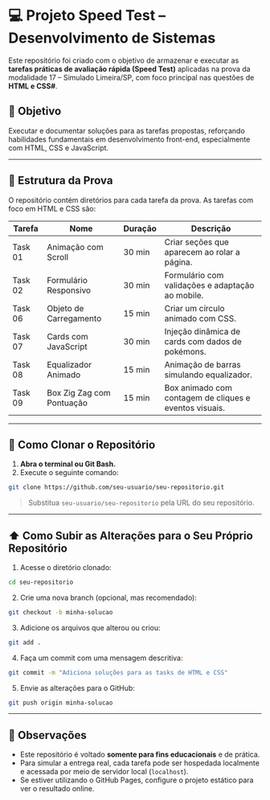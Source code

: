 # 💻 Projeto Speed Test – Desenvolvimento de Sistemas

Este repositório foi criado com o objetivo de armazenar e executar as **tarefas práticas de avaliação rápida (Speed Test)** aplicadas na prova da modalidade 17 – Simulado Limeira/SP, com foco principal nas questões de **HTML e CSS#**.

## 📌 Objetivo

Executar e documentar soluções para as tarefas propostas, reforçando habilidades fundamentais em desenvolvimento front-end, especialmente com HTML, CSS e JavaScript.

---

## 📂 Estrutura da Prova

O repositório contém diretórios para cada tarefa da prova. As tarefas com foco em HTML e CSS são:

| Tarefa  | Nome                      | Duração | Descrição                                              |
| ------- | ------------------------- | ------- | ------------------------------------------------------ |
| Task 01 | Animação com Scroll       | 30 min  | Criar seções que aparecem ao rolar a página.           |
| Task 02 | Formulário Responsivo     | 30 min  | Formulário com validações e adaptação ao mobile.       |
| Task 06 | Objeto de Carregamento    | 15 min  | Criar um círculo animado com CSS.                      |
| Task 07 | Cards com JavaScript      | 30 min  | Injeção dinâmica de cards com dados de pokémons.       |
| Task 08 | Equalizador Animado       | 15 min  | Animação de barras simulando equalizador.              |
| Task 09 | Box Zig Zag com Pontuação | 15 min  | Box animado com contagem de cliques e eventos visuais. |

---

## 🚀 Como Clonar o Repositório

1. **Abra o terminal ou Git Bash.**
2. Execute o seguinte comando:

```bash
git clone https://github.com/seu-usuario/seu-repositorio.git
```

> Substitua `seu-usuario/seu-repositorio` pela URL do seu repositório.

---

## ⬆️ Como Subir as Alterações para o Seu Próprio Repositório

1. Acesse o diretório clonado:

```bash
cd seu-repositorio
```

2. Crie uma nova branch (opcional, mas recomendado):

```bash
git checkout -b minha-solucao
```

3. Adicione os arquivos que alterou ou criou:

```bash
git add .
```

4. Faça um commit com uma mensagem descritiva:

```bash
git commit -m "Adiciona soluções para as tasks de HTML e CSS"
```

5. Envie as alterações para o GitHub:

```bash
git push origin minha-solucao
```

---

## 📎 Observações

* Este repositório é voltado **somente para fins educacionais** e de prática.
* Para simular a entrega real, cada tarefa pode ser hospedada localmente e acessada por meio de servidor local (`localhost`).
* Se estiver utilizando o GitHub Pages, configure o projeto estático para ver o resultado online.
